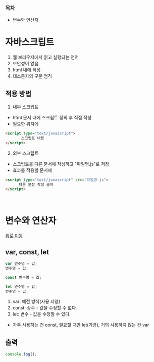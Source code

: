  ### 목차

 - [변수와 연산자](#변수와-연산자)
 
 # 자바스크립트

 1. 웹 브라우저에서 읽고 실행되는 언어
 2. 보안성이 없음
 3. html 내에 작성
 4. 대소문자의 구분 엄격

 ## 적용 방법

 1. 내부 스크립트

 - html 문서 내에 스크립트 정의 후 직접 작성
 - 필요한 위치에 

 ```html
 <script type="text/javascript">
        스크립트 내용
 </script>
 ```

 2. 외부 스크립트

 - 스크립트를 다른 문서에 작성하고 "파일명.js"로 저장
 - 효과를 적용할 문서에 
  
  ```html
  <script type="text/javascript" src="파일명.js">
        다른 문장 작성 금지
  </script>
  ```

  <br>

  # 변수와 연산자

  [위로 이동](#목차)

  ## var, const, let

  ```js
  var 변수명 = 값;
  변수명 = 값;

  const 변수명 = 값;

  let 변수명 = 값;
  변수명 = 값;
  ```

  1. var: 예전 방식(사용 지양)
  2. const: 상수 - 값을 수정할 수 없다.
  3. let: 변수 - 값을 수정할 수 있다.

  - 자주 사용하는 건 const, 필요할 때만 let(가끔), 거의 사용하지 않는 건 var

  ## 출력

  ```js
  console.log();
  ```